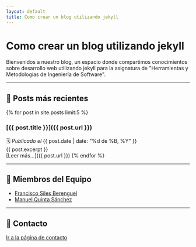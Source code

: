 ```yaml
---
layout: default
title: Como crear un blog utilizando jekyll
---
```


# Como crear un blog utilizando jekyll

Bienvenidos a nuestro blog, un espacio donde compartimos conocimientos sobre desarrollo web utilizando jekyll para la asignatura de "Herramientas y Metodologías de Ingeniería de Software".

---

## 📌 Posts más recientes

{% for post in site.posts limit:5 %}
### [{{ post.title }}]({{ post.url }})
🗓 *Publicado el* {{ post.date | date: "%d de %B, %Y" }}  
{{ post.excerpt }}  
[Leer más...]({{ post.url }})
{% endfor %}

---

## 👥 Miembros del Equipo

- [Francisco Siles Berenguel](/miembros/juan/)
- [Manuel Quinta Sánchez](/miembros/maria/)

---

## 📩 Contacto

[Ir a la página de contacto](/contacto/)


